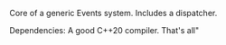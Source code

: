 Core of a generic Events system. Includes a dispatcher.

Dependencies:
A good C++20 compiler. That's all"
